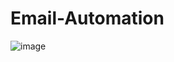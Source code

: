 # Email-Automation

![image](https://github.com/Aditya3012Purwar/Email-Automation/assets/103439955/87d5193a-0e6b-4ceb-871f-7e1d79d2f660)
